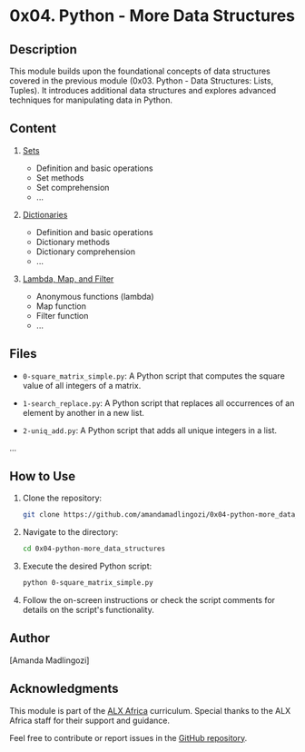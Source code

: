 # 0x04. Python - More Data Structures

## Description

This module builds upon the foundational concepts of data structures covered in the previous module (0x03. Python - Data Structures: Lists, Tuples). It introduces additional data structures and explores advanced techniques for manipulating data in Python.

## Content

1. [Sets](#sets)
   - Definition and basic operations
   - Set methods
   - Set comprehension
   - ...

2. [Dictionaries](#dictionaries)
   - Definition and basic operations
   - Dictionary methods
   - Dictionary comprehension
   - ...

3. [Lambda, Map, and Filter](#lambda-map-and-filter)
   - Anonymous functions (lambda)
   - Map function
   - Filter function
   - ...

## Files

- `0-square_matrix_simple.py`: A Python script that computes the square value of all integers of a matrix.

- `1-search_replace.py`: A Python script that replaces all occurrences of an element by another in a new list.

- `2-uniq_add.py`: A Python script that adds all unique integers in a list.

...

## How to Use

1. Clone the repository:

    ```bash
    git clone https://github.com/amandamadlingozi/0x04-python-more_data_structures.git
    ```

2. Navigate to the directory:

    ```bash
    cd 0x04-python-more_data_structures
    ```

3. Execute the desired Python script:

    ```bash
    python 0-square_matrix_simple.py
    ```

4. Follow the on-screen instructions or check the script comments for details on the script's functionality.

## Author

[Amanda Madlingozi]

## Acknowledgments

This module is part of the [ALX Africa](https://www.alxafrica.com/) curriculum. Special thanks to the ALX Africa staff for their support and guidance.

Feel free to contribute or report issues in the [GitHub repository](https://github.com/amandamadlingozi/0x04-python-more_data_structures).
